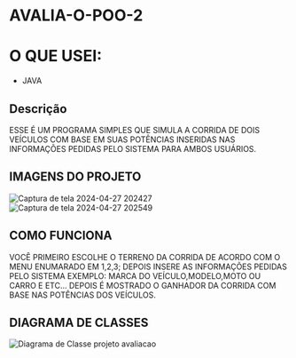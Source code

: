 ﻿# AVALIA-O-POO-2



# O QUE USEI:
- JAVA

## Descrição
ESSE É UM PROGRAMA SIMPLES QUE SIMULA A CORRIDA DE DOIS VEÍCULOS COM BASE EM SUAS POTÊNCIAS INSERIDAS NAS INFORMAÇÕES PEDIDAS PELO SISTEMA PARA AMBOS USUÁRIOS.

## IMAGENS DO PROJETO



![Captura de tela 2024-04-27 202427](https://github.com/VitorBatista2324/AVALIA-O-POO-2/assets/147276976/b990cae8-ae1e-4bfd-b102-ceafe995c204)                                                                                                  
![Captura de tela 2024-04-27 202549](https://github.com/VitorBatista2324/AVALIA-O-POO-2/assets/147276976/f4af50e0-f7c0-4bc4-a2ec-bf7142f221a7)


## COMO FUNCIONA
VOCÊ PRIMEIRO ESCOLHE O TERRENO DA CORRIDA DE ACORDO COM O MENU ENUMARADO EM 1,2,3;
DEPOIS INSERE AS INFORMAÇÕES PEDIDAS PELO SISTEMA EXEMPLO: MARCA DO VEÍCULO,MODELO,MOTO OU CARRO E ETC...
DEPOIS É MOSTRADO O GANHADOR DA CORRIDA COM BASE NAS POTÊNCIAS DOS VEÍCULOS.

## DIAGRAMA DE CLASSES




![Diagrama de Classe projeto avaliacao](https://github.com/VitorBatista2324/AVALIA-O-POO-2/assets/147276976/69232391-0e45-4d01-9201-56427fab88f1)




